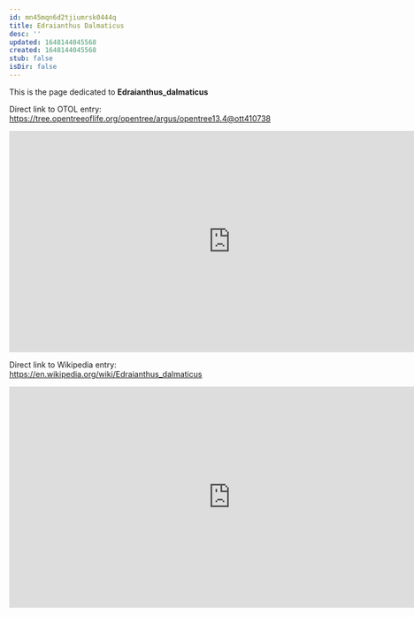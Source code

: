 ```yaml
---
id: mn45mqn6d2tjiumrsk0444q
title: Edraianthus Dalmaticus
desc: ''
updated: 1648144045568
created: 1648144045568
stub: false
isDir: false
---
```

This is the page dedicated to **Edraianthus_dalmaticus**


Direct link to OTOL entry: https://tree.opentreeoflife.org/opentree/argus/opentree13.4@ott410738



<html>
    <body>
    <iframe src="https://tree.opentreeoflife.org/opentree/argus/opentree13.4@ott410738"
    width="800" height="400" frameborder="0" allowfullscreen> </iframe>
    </body>
</html>
    


Direct link to Wikipedia entry: https://en.wikipedia.org/wiki/Edraianthus_dalmaticus



<html>
    <body>
    <iframe src="https://en.wikipedia.org/wiki/Edraianthus_dalmaticus"
    width="800" height="400" frameborder="0" allowfullscreen> </iframe>
    </body>
</html>
    
